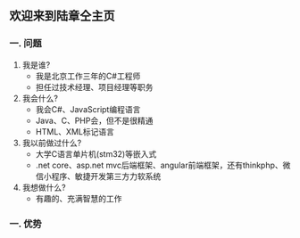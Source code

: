 ## 欢迎来到陆章仝主页

### 一. 问题
1. 我是谁?
    - 我是北京工作三年的C#工程师
    - 担任过技术经理、项目经理等职务
2. 我会什么?
    - 我会C#、JavaScript编程语言
    - Java、C、PHP会，但不是很精通
    - HTML、XML标记语言
3. 我以前做过什么?
    - 大学C语言单片机(stm32)等嵌入式
    - .net core、asp.net mvc后端框架、angular前端框架，还有thinkphp、微信小程序、敏捷开发第三方力软系统
4. 我想做什么?
    -  有趣的、充满智慧的工作

### 一. 优势

    


